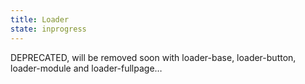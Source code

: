 ```yaml
---
title: Loader
state: inprogress
---
```


DEPRECATED, will be removed soon with loader-base, loader-button, loader-module and loader-fullpage…
